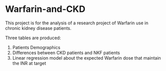 # Warfarin-and-CKD

This project is for the analysis of a research project of Warfarin use in chronic kidney disease patients.

Three tables are produced:
1. Patients Demographics 
2. Differences between CKD patients and NKF patients 
3. Linear regression model about the expected Warfarin dose that maintain the INR at target 
